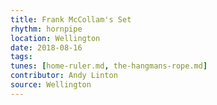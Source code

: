```yaml
---
title: Frank McCollam's Set
rhythm: hornpipe
location: Wellington
date: 2018-08-16
tags: 
tunes: [home-ruler.md, the-hangmans-rope.md]
contributor: Andy Linton
source: Wellington
---
```

